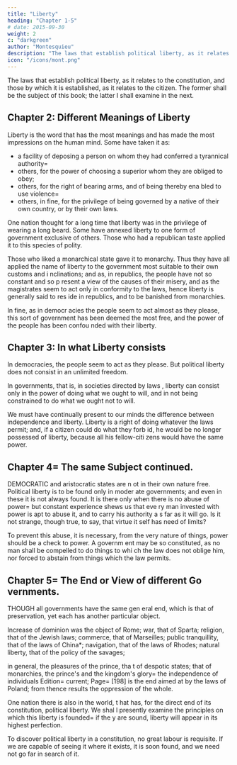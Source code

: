 ```yaml
---
title: "Liberty"
heading: "Chapter 1-5"
# date: 2015-09-30
weight: 2
c: "darkgreen"
author: "Montesquieu"
description: "The laws that establish political liberty, as it relates to the constitution, and those by which it is established, as it relates to the citizen."
icon: "/icons/mont.png"
---
```




The laws that establish political liberty, as it relates to the constitution, and those by which it is established, as it relates to the citizen. The former shall be the subject of this book; the latter I shall examine in the next.


## Chapter 2: Different Meanings of Liberty

Liberty is the word that has the most meanings and has made the most impressions on the human mind. Some have taken it as:
- a facility of deposing a person on whom they had conferred a tyrannical authority= 
- others, for the power of choosing a superior whom they are obliged to obey;
- others, for the right of bearing arms, and of being thereby ena bled to use violence= 
- others, in fine, for the privilege of being governed  by a native of their own country, or by their own laws.

One nation thought for a long time that liberty was in the privilege of wearing a long beard.
Some have annexed liberty to one form of government exclusive of others. Those who had a republican taste applied it to this species of polity.

Those who liked a monarchical state gave it to monarchy. Thus they have all applied the name of liberty to the government most suitable to their own customs and i nclinations; and as, in republics, the people have not so constant and so p resent a view of the causes of their misery, and as the magistrates seem to act only in conformity to the laws, hence liberty is generally said to res ide in republics, and to be banished from monarchies. 

In fine, as in democr acies the people seem to act almost as they please, this sort of government has been deemed the most free, and the power of the people has been confou nded with their liberty.



## Chapter 3: In what Liberty consists

In democracies, the people seem to act as they please. But political liberty does not consist in an unlimited freedom. 

In governments, that is, in societies directed by laws , liberty can consist only in the power of doing what we ought to will, and in not being constrained to do what we ought not to will.

We must have continually present to our  minds the difference between independence and liberty. Liberty is a right of doing whatever the laws permit; and, if a citizen could do what they forb id, he would be no longer possessed of liberty, because all his fellow-citi zens would have the same power.



## Chapter 4= The same Subject continued.

DEMOCRATIC and aristocratic states are n ot in their own nature free. Political liberty is to be found only in moder ate governments; and even in these it is not always found. It is there only when there is no abuse of power= but constant experience shews us that eve ry man invested with power is apt to abuse it, and to carry his authority a s far as it will go. Is it not strange, though true, to say, that virtue it self has need of limits?

To prevent this abuse, it is necessary,  from the very nature of things, power should be a check to power. A governm ent may be so constituted, as no man shall be compelled to do things to whi ch the law does not oblige him, nor forced to abstain from things which the law permits.



## Chapter 5= The End or View of different Go vernments.

THOUGH all governments have the same gen eral end, which is that of preservation, yet each has another particular object. 

Increase of dominion was the object of Rome; war, that of Sparta; religion, that of the Jewish laws; commerce, that of Marseilles; public tranquillity, that of the laws of China*; navigation, that of the laws of Rhodes; natural liberty, that of the policy of the savages; 

in general, the pleasures of the prince, tha t of despotic states; that of monarchies, the prince's and the kingdom's glory= the independence of individuals Edition= current; Page= [198] is the end aimed at  by the laws of Poland; from thence results the oppression of the whole.


One nation there is also in the world, t hat has, for the direct end of its constitution, political liberty. We shal l presently examine the principles on which this liberty is founded= if the y are sound, liberty will appear in its highest perfection.

To discover political liberty in a constitution, no great labour is requisite. If we are capable of seeing it where it exists, it is soon found, and we need not go far in search of it.

